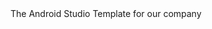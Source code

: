 <!-- Plugin description --> The Android Studio Template for our company <!-- Plugin description end -->